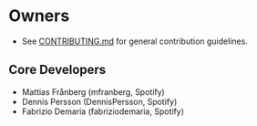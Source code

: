 # Owners

- See [CONTRIBUTING.md](CONTRIBUTING.md) for general contribution guidelines.

## Core Developers

- Mattias Frånberg (mfranberg, Spotify)
- Dennis Persson (DennisPersson, Spotify)
- Fabrizio Demaria (fabriziodemaria, Spotify)